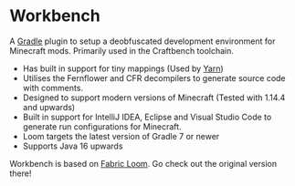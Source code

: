 # Workbench

A [Gradle](https://gradle.org/) plugin to setup a deobfuscated development environment for Minecraft mods. Primarily used in the Craftbench toolchain.

* Has built in support for tiny mappings (Used by [Yarn](https://github.com/FabricMC/yarn))
* Utilises the Fernflower and CFR decompilers to generate source code with comments.
* Designed to support modern versions of Minecraft (Tested with 1.14.4 and upwards)
* Built in support for IntelliJ IDEA, Eclipse and Visual Studio Code to generate run configurations for Minecraft.
* Loom targets the latest version of Gradle 7 or newer 
* Supports Java 16 upwards

Workbench is based on [Fabric Loom](https://github.com/FabricMC/fabric-loom). Go check out the original version there!
